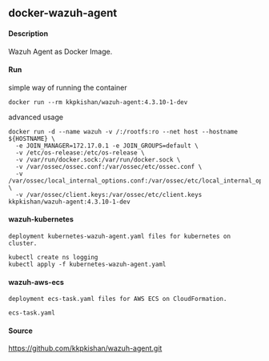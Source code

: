 ## docker-wazuh-agent

#### Description

Wazuh Agent as Docker Image.

#### Run

simple way of running the container

    docker run --rm kkpkishan/wazuh-agent:4.3.10-1-dev

advanced usage

    docker run -d --name wazuh -v /:/rootfs:ro --net host --hostname ${HOSTNAME} \
      -e JOIN_MANAGER=172.17.0.1 -e JOIN_GROUPS=default \
      -v /etc/os-release:/etc/os-release \
      -v /var/run/docker.sock:/var/run/docker.sock \
      -v /var/ossec/ossec.conf:/var/ossec/etc/ossec.conf \
      -v /var/ossec/local_internal_options.conf:/var/ossec/etc/local_internal_options.conf \
      -v /var/ossec/client.keys:/var/ossec/etc/client.keys kkpkishan/wazuh-agent:4.3.10-1-dev
#### wazuh-kubernetes
    deployment kubernetes-wazuh-agent.yaml files for kubernetes on  cluster.

    kubectl create ns logging
    kubectl apply -f kubernetes-wazuh-agent.yaml

#### wazuh-aws-ecs
    deployment ecs-task.yaml files for AWS ECS on CloudFormation.

    ecs-task.yaml
#### Source

https://github.com/kkpkishan/wazuh-agent.git    